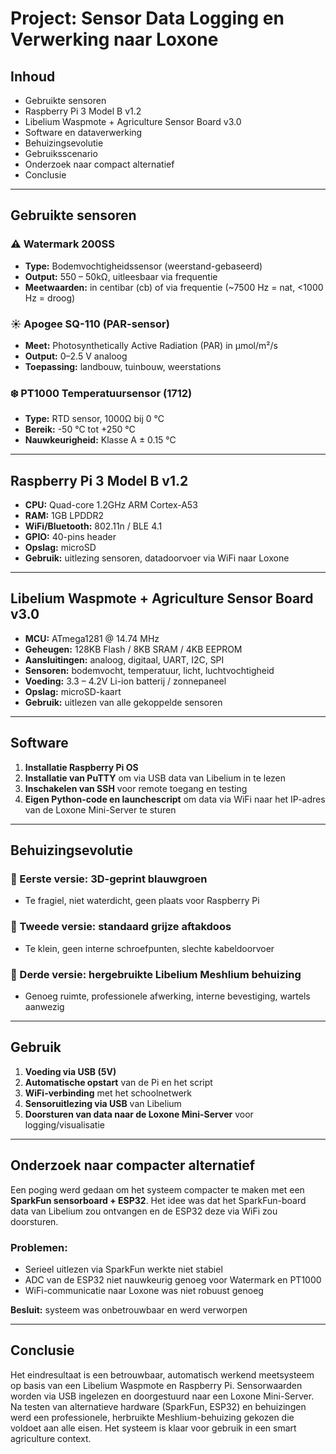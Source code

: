 
# Project: Sensor Data Logging en Verwerking naar Loxone

## Inhoud
- Gebruikte sensoren
- Raspberry Pi 3 Model B v1.2
- Libelium Waspmote + Agriculture Sensor Board v3.0
- Software en dataverwerking
- Behuizingsevolutie
- Gebruiksscenario
- Onderzoek naar compact alternatief
- Conclusie

---

## Gebruikte sensoren

### ⚠️ Watermark 200SS
- **Type:** Bodemvochtigheidssensor (weerstand-gebaseerd)
- **Output:** 550 – 50kΩ, uitleesbaar via frequentie
- **Meetwaarden:** in centibar (cb) of via frequentie (~7500 Hz = nat, <1000 Hz = droog)

### ☀️ Apogee SQ-110 (PAR-sensor)
- **Meet:** Photosynthetically Active Radiation (PAR) in µmol/m²/s
- **Output:** 0–2.5 V analoog
- **Toepassing:** landbouw, tuinbouw, weerstations

### ❄️ PT1000 Temperatuursensor (1712)
- **Type:** RTD sensor, 1000Ω bij 0 °C
- **Bereik:** -50 °C tot +250 °C
- **Nauwkeurigheid:** Klasse A ± 0.15 °C

---

## Raspberry Pi 3 Model B v1.2

- **CPU:** Quad-core 1.2GHz ARM Cortex-A53
- **RAM:** 1GB LPDDR2
- **WiFi/Bluetooth:** 802.11n / BLE 4.1
- **GPIO:** 40-pins header
- **Opslag:** microSD
- **Gebruik:** uitlezing sensoren, datadoorvoer via WiFi naar Loxone

---

## Libelium Waspmote + Agriculture Sensor Board v3.0

- **MCU:** ATmega1281 @ 14.74 MHz
- **Geheugen:** 128KB Flash / 8KB SRAM / 4KB EEPROM
- **Aansluitingen:** analoog, digitaal, UART, I2C, SPI
- **Sensoren:** bodemvocht, temperatuur, licht, luchtvochtigheid
- **Voeding:** 3.3 – 4.2V Li-ion batterij / zonnepaneel
- **Opslag:** microSD-kaart
- **Gebruik:** uitlezen van alle gekoppelde sensoren

---

## Software

1. **Installatie Raspberry Pi OS**
2. **Installatie van PuTTY** om via USB data van Libelium in te lezen
3. **Inschakelen van SSH** voor remote toegang en testing
4. **Eigen Python-code en launchescript** om data via WiFi naar het IP-adres van de Loxone Mini-Server te sturen

---

## Behuizingsevolutie

### 🔹 Eerste versie: 3D-geprint blauwgroen
- Te fragiel, niet waterdicht, geen plaats voor Raspberry Pi

### 🔹 Tweede versie: standaard grijze aftakdoos
- Te klein, geen interne schroefpunten, slechte kabeldoorvoer

### 🔹 Derde versie: hergebruikte Libelium Meshlium behuizing
- Genoeg ruimte, professionele afwerking, interne bevestiging, wartels aanwezig

---

## Gebruik

1. **Voeding via USB (5V)**
2. **Automatische opstart** van de Pi en het script
3. **WiFi-verbinding** met het schoolnetwerk
4. **Sensoruitlezing via USB** van Libelium
5. **Doorsturen van data naar de Loxone Mini-Server** voor logging/visualisatie

---

## Onderzoek naar compacter alternatief

Een poging werd gedaan om het systeem compacter te maken met een **SparkFun sensorboard + ESP32**. Het idee was dat het SparkFun-board data van Libelium zou ontvangen en de ESP32 deze via WiFi zou doorsturen.

### Problemen:
- Serieel uitlezen via SparkFun werkte niet stabiel
- ADC van de ESP32 niet nauwkeurig genoeg voor Watermark en PT1000
- WiFi-communicatie naar Loxone was niet robuust genoeg

**Besluit:** systeem was onbetrouwbaar en werd verworpen

---

## Conclusie

Het eindresultaat is een betrouwbaar, automatisch werkend meetsysteem op basis van een Libelium Waspmote en Raspberry Pi. Sensorwaarden worden via USB ingelezen en doorgestuurd naar een Loxone Mini-Server. Na testen van alternatieve hardware (SparkFun, ESP32) en behuizingen werd een professionele, herbruikte Meshlium-behuizing gekozen die voldoet aan alle eisen. Het systeem is klaar voor gebruik in een smart agriculture context.
